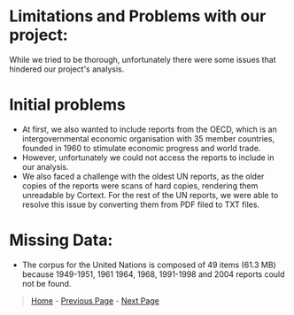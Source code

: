 # Limitations and Problems with our project: 
While we tried to be thorough, unfortunately there were some issues that hindered our project's analysis. 

# Initial problems 
- At first, we also wanted to include reports from the OECD, which is an intergovernmental economic organisation with 35 member countries, founded in 1960 to stimulate economic progress and world trade.
- However, unfortunately we could not access the reports to include in our analysis. 
- We also faced a challenge with the oldest UN reports, as the older copies of the reports were scans of hard copies, rendering them unreadable by Cortext. For the rest of the UN reports, we were able to resolve this issue by converting them from PDF filed to TXT files. 


# Missing Data:
- The corpus for the United Nations is composed of 49 items (61.3 MB) because 1949-1951, 1961 1964, 1968, 1991-1998 and 2004 reports could not be found. 



> [Home](index.md) - [Previous Page](page2.md) - [Next Page](page4.md)
